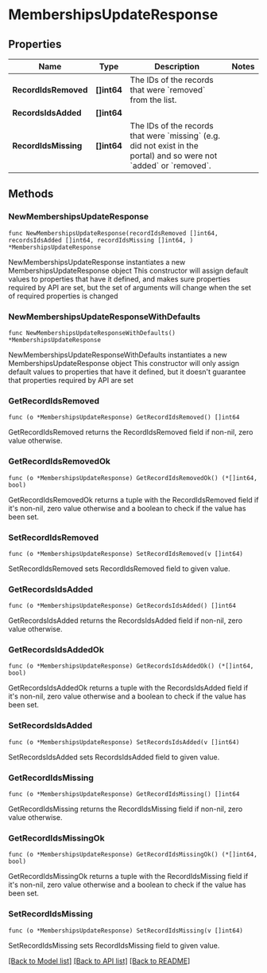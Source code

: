 # MembershipsUpdateResponse

## Properties

Name | Type | Description | Notes
------------ | ------------- | ------------- | -------------
**RecordIdsRemoved** | **[]int64** | The IDs of the records that were &#x60;removed&#x60; from the list. | 
**RecordsIdsAdded** | **[]int64** |  | 
**RecordIdsMissing** | **[]int64** | The IDs of the records that were &#x60;missing&#x60; (e.g. did not exist in the portal) and so were not &#x60;added&#x60; or &#x60;removed&#x60;. | 

## Methods

### NewMembershipsUpdateResponse

`func NewMembershipsUpdateResponse(recordIdsRemoved []int64, recordsIdsAdded []int64, recordIdsMissing []int64, ) *MembershipsUpdateResponse`

NewMembershipsUpdateResponse instantiates a new MembershipsUpdateResponse object
This constructor will assign default values to properties that have it defined,
and makes sure properties required by API are set, but the set of arguments
will change when the set of required properties is changed

### NewMembershipsUpdateResponseWithDefaults

`func NewMembershipsUpdateResponseWithDefaults() *MembershipsUpdateResponse`

NewMembershipsUpdateResponseWithDefaults instantiates a new MembershipsUpdateResponse object
This constructor will only assign default values to properties that have it defined,
but it doesn't guarantee that properties required by API are set

### GetRecordIdsRemoved

`func (o *MembershipsUpdateResponse) GetRecordIdsRemoved() []int64`

GetRecordIdsRemoved returns the RecordIdsRemoved field if non-nil, zero value otherwise.

### GetRecordIdsRemovedOk

`func (o *MembershipsUpdateResponse) GetRecordIdsRemovedOk() (*[]int64, bool)`

GetRecordIdsRemovedOk returns a tuple with the RecordIdsRemoved field if it's non-nil, zero value otherwise
and a boolean to check if the value has been set.

### SetRecordIdsRemoved

`func (o *MembershipsUpdateResponse) SetRecordIdsRemoved(v []int64)`

SetRecordIdsRemoved sets RecordIdsRemoved field to given value.


### GetRecordsIdsAdded

`func (o *MembershipsUpdateResponse) GetRecordsIdsAdded() []int64`

GetRecordsIdsAdded returns the RecordsIdsAdded field if non-nil, zero value otherwise.

### GetRecordsIdsAddedOk

`func (o *MembershipsUpdateResponse) GetRecordsIdsAddedOk() (*[]int64, bool)`

GetRecordsIdsAddedOk returns a tuple with the RecordsIdsAdded field if it's non-nil, zero value otherwise
and a boolean to check if the value has been set.

### SetRecordsIdsAdded

`func (o *MembershipsUpdateResponse) SetRecordsIdsAdded(v []int64)`

SetRecordsIdsAdded sets RecordsIdsAdded field to given value.


### GetRecordIdsMissing

`func (o *MembershipsUpdateResponse) GetRecordIdsMissing() []int64`

GetRecordIdsMissing returns the RecordIdsMissing field if non-nil, zero value otherwise.

### GetRecordIdsMissingOk

`func (o *MembershipsUpdateResponse) GetRecordIdsMissingOk() (*[]int64, bool)`

GetRecordIdsMissingOk returns a tuple with the RecordIdsMissing field if it's non-nil, zero value otherwise
and a boolean to check if the value has been set.

### SetRecordIdsMissing

`func (o *MembershipsUpdateResponse) SetRecordIdsMissing(v []int64)`

SetRecordIdsMissing sets RecordIdsMissing field to given value.



[[Back to Model list]](../README.md#documentation-for-models) [[Back to API list]](../README.md#documentation-for-api-endpoints) [[Back to README]](../README.md)


